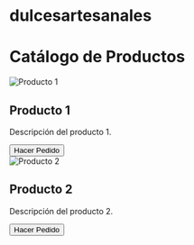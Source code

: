 # dulcesartesanales
<!DOCTYPE html>
<html lang="en">
<head>
<meta charset="UTF-8">
<meta name="viewport" content="width=device-width, initial-scale=1.0">
<title>Catálogo y Pedido por WhatsApp</title>
</head>
<body>
<h1>Catálogo de Productos</h1>

<div class="producto">
    <img src="producto1.jpg" alt="Producto 1">
    <h2>Producto 1</h2>
    <p>Descripción del producto 1.</p>
    <button class="pedido-btn" data-producto="Producto 1">Hacer Pedido</button>
</div>

<div class="producto">
    <img src="producto2.jpg" alt="Producto 2">
    <h2>Producto 2</h2>
    <p>Descripción del producto 2.</p>
    <button class="pedido-btn" data-producto="Producto 2">Hacer Pedido</button>
</div>

<!-- Agrega más productos aquí -->

<script>
    const buttons = document.querySelectorAll('.pedido-btn');

    buttons.forEach(button => {
        button.addEventListener('click', () => {
            const producto = button.getAttribute('data-producto');
            const mensaje = `¡Hola! Estoy interesado en comprar el producto: ${producto}`;
            const telefono = '+5493855797847'; // Reemplaza con tu número de WhatsApp

            window.open(`https://api.whatsapp.com/send?phone=${telefono}&text=${encodeURIComponent(mensaje)}`);
        });
    });
</script>
</body>
</html>
